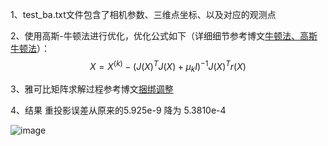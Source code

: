 1、test_ba.txt文件包含了相机参数、三维点坐标、以及对应的观测点

2、使用高斯-牛顿法进行优化，优化公式如下（详细细节参考博文[牛顿法、高斯牛顿法](https://blog.csdn.net/holle_world_ldx/article/details/138225785)）：
$$X = X^{(k)}-\left(J(X)^TJ(X) + \mu_k I\right)^{-1}J(X)^Tr(X)$$

3、雅可比矩阵求解过程参考博文[捆绑调整](https://blog.csdn.net/holle_world_ldx/article/details/138442290?csdn_share_tail=%7B%22type%22%3A%22blog%22%2C%22rType%22%3A%22article%22%2C%22rId%22%3A%22138442290%22%2C%22source%22%3A%22holle_world_ldx%22%7D)

4、结果
重投影误差从原来的5.925e-9 降为 5.3810e-4

![image](https://github.com/ldx-star/Bundle-Adjustment/assets/80197198/9c0930c7-1bb4-4b14-b97d-9e80b1e5b1d7)
